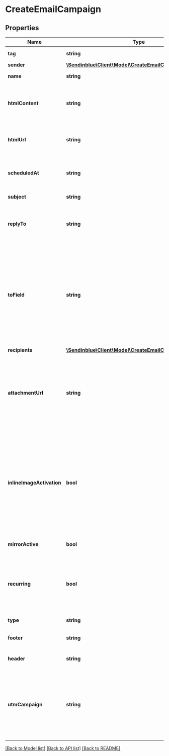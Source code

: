 # CreateEmailCampaign

## Properties
Name | Type | Description | Notes
------------ | ------------- | ------------- | -------------
**tag** | **string** | Tag of the campaign | [optional] 
**sender** | [**\Sendinblue\Client\Model\CreateEmailCampaignSender**](CreateEmailCampaignSender.md) |  | [optional] 
**name** | **string** | Name of the campaign | 
**htmlContent** | **string** | Mandatory if htmlUrl is empty. Body of the message (HTML) | [optional] 
**htmlUrl** | **string** | Mandatory if htmlContent is empty. Url to the message (HTML) | [optional] 
**scheduledAt** | **string** | Sending date and time (YYYY-MM-DD HH:mm:ss) | [optional] 
**subject** | **string** | Subject of the campaign | 
**replyTo** | **string** | Email on which the campaign recipients will be able to reply to | [optional] 
**toField** | **string** | To personalize the «To» Field, e.g. if you want to include the first name and last name of your recipient, use [FNAME] [LNAME]. These attributes must already exist in your contact database | [optional] 
**recipients** | [**\Sendinblue\Client\Model\CreateEmailCampaignRecipients**](CreateEmailCampaignRecipients.md) |  | [optional] 
**attachmentUrl** | **string** | Absolute url of the attachment (no local file). Extensions allowed xlsx, xls, ods, docx, docm, doc, csv, pdf, txt, gif, jpg, jpeg, png, tif, tiff and rtf | [optional] 
**inlineImageActivation** | **bool** | Use true to embedded the images in your email. Final size of the email should be less than 4MB. Campaigns with embedded images can not be sent to more than 5000 contacts | [optional] [default to false]
**mirrorActive** | **bool** | Use true to enable the mirror link | [optional] 
**recurring** | **bool** | For trigger campagins use false to make sure a contact receives the same campaign only once | [optional] [default to false]
**type** | **string** | Type of the campaign | 
**footer** | **string** | Footer of the email campaign | [optional] 
**header** | **string** | Header of the email campaign | [optional] 
**utmCampaign** | **string** | Customize the utm_campaign value. If this field is empty, the campaign name will be used. Only alphanumeric characters and spaces are allowed | [optional] 

[[Back to Model list]](../../README.md#documentation-for-models) [[Back to API list]](../../README.md#documentation-for-api-endpoints) [[Back to README]](../../README.md)


